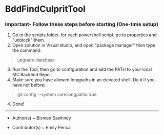 # BddFindCulpritTool

### Important- Follow these steps before starting (One-time setup)

1) Go to the scripts folder, for each powershell script, go to properties and "unblock" them.
2) Open solution in Visual studio, and open "package manager" then type the command:
 >upgrade-database
3) Run the Tool, then go to configuration and add the PATH to your local MC Backend Repo.
4) Make sure you have allowed longpaths in an elevated shell. Do it if you have not before:
>git config --system core.longpaths true
4) Done!
---
- Author(s) ~ Bisman Sawhney

- Contributor(s) ~ Emily Perica
